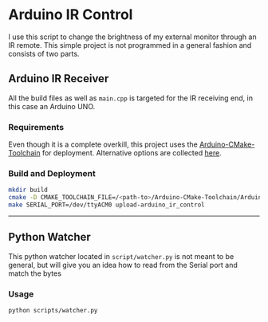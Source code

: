 # Arduino IR Control

I use this script to change the brightness of my external monitor through an IR remote.
This simple project is not programmed in a general fashion and consists of two parts.

## Arduino IR Receiver

All the build files as well as `main.cpp` is targeted for the IR receiving end, in this case an Arduino UNO.

### Requirements

Even though it is a complete overkill, this project uses the [Arduino-CMake-Toolchain](https://github.com/a9183756-gh/Arduino-CMake-Toolchain/) for deployment.
Alternative options are collected [here](https://wiki.archlinux.org/title/Arduino).

### Build and Deployment
```sh
mkdir build
cmake -D CMAKE_TOOLCHAIN_FILE=/<path-to>/Arduino-CMake-Toolchain/Arduino-toolchain.cmake -D ARDUINO_BOARD_OPTIONS_FILE=/<path-to>/arduino-ir-control/BoardOptions.cmake ..
make SERIAL_PORT=/dev/ttyACM0 upload-arduino_ir_control
```

---

## Python Watcher

This python watcher located in `script/watcher.py` is not meant to be general, but will give you an idea how to read from the Serial port and match the bytes 

### Usage

```
python scripts/watcher.py
```

